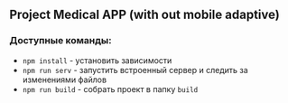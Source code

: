 ## Project Medical APP (with out mobile adaptive)

### Доступные команды:
* `npm install` - установить зависимости
* `npm run serv` - запустить встроенный сервер и следить за изменениями файлов
* `npm run build` -  собрать проект в папку `build`